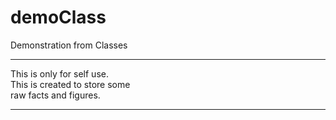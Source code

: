# demoClass
Demonstration from Classes

----------------------------

This is only for self use.  
This is created to store some  
raw facts and figures.  

-----------------------------
